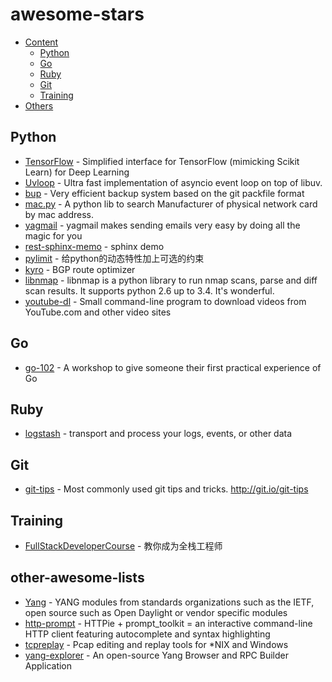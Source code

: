 awesome-stars
=============

- [Content](#awesome-stars)
    - [Python](#python)
    - [Go](#go)
    - [Ruby](#ruby)
    - [Git](#git)
    - [Training](#training)
- [Others](#other-awesome-lists)

## Python

* [TensorFlow](https://github.com/tensorflow/skflow) - Simplified interface for TensorFlow (mimicking Scikit Learn) for Deep Learning
* [Uvloop](https://github.com/MagicStack/uvloop) - Ultra fast implementation of asyncio event loop on top of libuv.
* [bup](https://github.com/bup/bup) - Very efficient backup system based on the git packfile format
* [mac.py](https://github.com/hustcc/mac.py) - A python lib to search Manufacturer of physical network card by mac address.
* [yagmail](https://github.com/kootenpv/yagmail) - yagmail makes sending emails very easy by doing all the magic for you
* [rest-sphinx-memo](https://github.com/marczz/rest-sphinx-memo) - sphinx demo
* [pylimit](https://github.com/MashiMaroLjc/pylimit) - 给python的动态特性加上可选的约束
* [kyro](https://github.com/kvogt/kyro) - BGP route optimizer
* [libnmap](https://github.com/savon-noir/python-libnmap) - libnmap is a python library to run nmap scans, parse and diff scan results. It supports python 2.6 up to 3.4. It's wonderful.
* [youtube-dl](https://github.com/rg3/youtube-dl) - Small command-line program to download videos from YouTube.com and other video sites

## Go

* [go-102](https://github.com/timblair/go-102) - A workshop to give someone their first practical experience of Go

## Ruby

* [logstash](https://github.com/elastic/logstash) -  transport and process your logs, events, or other data

## Git

* [git-tips](https://github.com/git-tips/tips) - Most commonly used git tips and tricks. http://git.io/git-tips

## Training

* [FullStackDeveloperCourse](https://github.com/warmheartli/FullStackDeveloperCourse) - 教你成为全栈工程师

## other-awesome-lists

* [Yang](https://github.com/YangModels/yang) - YANG modules from standards organizations such as the IETF, open source such as Open Daylight or vendor specific modules
* [http-prompt](https://github.com/eliangcs/http-prompt) - HTTPie + prompt_toolkit = an interactive command-line HTTP client featuring autocomplete and syntax highlighting
* [tcpreplay](https://github.com/appneta/tcpreplay) - Pcap editing and replay tools for *NIX and Windows 
* [yang-explorer](https://github.com/CiscoDevNet/yang-explorer) - An open-source Yang Browser and RPC Builder Application
